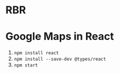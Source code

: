 # RBR

# Google Maps in React

1. `npm install react`
2. `npm install --save-dev @types/react`
3. `npm start`
